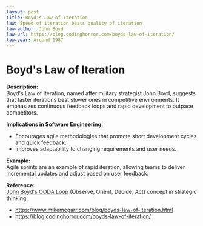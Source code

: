 ```yaml
---
layout: post
title: Boyd's Law of Iteration
law: Speed of iteration beats quality of iteration
law-author: John Boyd
law-url: https://blog.codinghorror.com/boyds-law-of-iteration/
law-year: Around 1987
---
```


# Boyd's Law of Iteration

**Description:**  
Boyd's Law of Iteration, named after military strategist John Boyd, suggests that faster iterations beat slower ones in competitive environments. It emphasizes continuous feedback loops and rapid development to outpace competitors.

**Implications in Software Engineering:**  
- Encourages agile methodologies that promote short development cycles and quick feedback.
- Improves adaptability to changing requirements and user needs.

**Example:**  
Agile sprints are an example of rapid iteration, allowing teams to deliver incremental updates and adjust based on user feedback.

**Reference:**  
[John Boyd's OODA Loop](https://en.wikipedia.org/wiki/John_Boyd_(military_strategist)#OODA_loop) (Observe, Orient, Decide, Act) concept in strategic thinking.

- https://www.mikemcgarr.com/blog/boyds-law-of-iteration.html
- https://blog.codinghorror.com/boyds-law-of-iteration/
